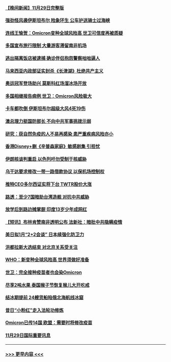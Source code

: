 #### [【晚间新闻】11月29日完整版](../pages/prog202/a103280988.md?t=11301501) 
#### [强劲怪风袭伊斯坦布尔 险象环生 公车护送骑士过海峡](../pages/prog202/a103281117.md?t=11301501) 
#### [连线王愉贺：Omicron变种全球风险高 世卫可信度再被质疑](../pages/prog202/a103280899.md?t=11301501) 
#### [多国宣布旅行限制 大量游客滞留南非机场](../pages/prog202/a103280831.md?t=11301501) 
#### [逃出隔离饭店被逮捕 确诊伴侣抱怨警察咄咄逼人](../pages/prog202/a103280975.md?t=11301501) 
#### [马来西亚内政部证实封杀《长津湖》杜绝共产主义](../pages/prog202/a103280945.md?t=11301501) 
#### [奥运冠军登场助兴 莫斯科红场溜冰场开放](../pages/prog202/a103280818.md?t=11301501) 
#### [多国相继报告病例 世卫：Omicron风险极大](../pages/prog202/a103280801.md?t=11301501) 
#### [卡车都吹倒 伊斯坦布尔超级大风4死19伤](../pages/prog202/a103280780.md?t=11301501) 
#### [澳总理力挺国防部长 不向中共军事挑拨示弱](../pages/prog202/a103280631.md?t=11301501) 
#### [研究：获自然免疫的人不易再感染 患严重疾病风险亦小](../pages/prog202/a103280670.md?t=11301501) 
#### [香港Disney+删《辛普森家庭》敏感剧集 引担忧](../pages/prog202/a103280656.md?t=11301501) 
#### [伊朗核谈判重启 以色列吁勿受制于核威胁](../pages/prog202/a103280603.md?t=11301501) 
#### [乌干达要求修改一带一路借款协议 以保机场控制权](../pages/prog202/a103280577.md?t=11301501) 
#### [推特CEO多尔西证实将下台 TWTR股价大涨](../pages/prog202/a103280536.md?t=11301501) 
#### [路透：至少7国暗助台湾造舰 对抗中共威胁](../pages/prog202/a103280502.md?t=11301501) 
#### [放学后到路边摊掌厨 印度13岁少年成网红](../pages/prog202/a103280528.md?t=11301501) 
#### [【短讯】布林肯赞南非透明公布 法新社：暗批中共隐瞒疫情](../pages/prog202/a103280595.md?t=11301501) 
#### [美日拟1月“2+2会谈”  日本续强化防卫力](../pages/prog202/a103280522.md?t=11301501) 
#### [洪都拉斯大选结束 对北京关系受关注](../pages/prog202/a103280519.md?t=11301501) 
#### [WHO：新变种全球风险高 世界须做好准备](../pages/prog202/a103280330.md?t=11301501) 
#### [世卫：完全接种疫苗者也会染Omicron](../pages/prog202/a103280491.md?t=11301501) 
#### [尽享2吨水果 泰国猴子节恢复猴儿大开吃戒](../pages/prog202/a103280300.md?t=11301501) 
#### [结冰期提前 24艘货船陷俄北海航线冰窟](../pages/prog202/a103280318.md?t=11301501) 
#### [昔日“小粉红”走入法轮功修炼](../pages/prog202/a103280393.md?t=11301501) 
#### [Omicron已传14国 欧盟：需要时将修改疫苗](../pages/prog202/a103280323.md?t=11301501) 
#### [11月29日国际重要讯息](../pages/prog202/a103280321.md?t=11301501) 

----
#### [ >>> 更早内容 <<< ](../indexes/prog202-earlier.md)

